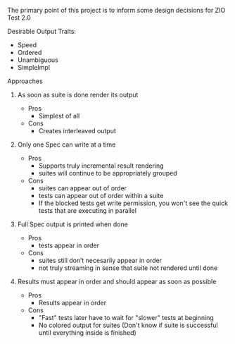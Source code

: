 The primary point of this project is to inform some design decisions for ZIO Test 2.0

Desirable Output Traits:
  - Speed
  - Ordered
  - Unambiguous
  - SimpleImpl

Approaches

  1. As soon as suite is done render its output
     - Pros
       - Simplest of all
     - Cons
       - Creates interleaved output
             
  1. Only one Spec can write at a time
     - Pros
       - Supports truly incremental result rendering
       - suites will continue to be appropriately grouped
     - Cons
       - suites can appear out of order
       - tests can appear out of order within a suite
       - If the blocked tests get write permission, you won't see the quick tests that are executing in parallel

  1. Full Spec output is printed when done
     - Pros
       - tests appear in order
     - Cons
       - suites still don’t necesarily appear in order
       - not truly streaming in sense that suite not rendered until done

  1. Results must appear in order and should appear as soon as possible
     - Pros
       - Results appear in order
     - Cons
       - "Fast" tests later have to wait for "slower" tests at beginning
       - No colored output for suites (Don't know if suite is successful until everything inside is finished)